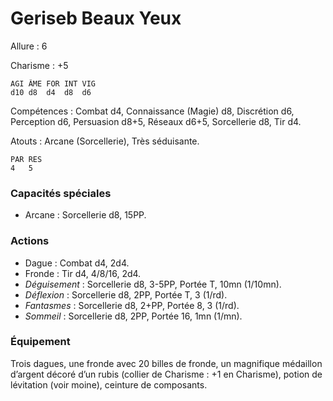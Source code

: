 # Geriseb Beaux Yeux

Allure : 6

Charisme : +5

    AGI ÂME FOR INT VIG
    d10 d8  d4  d8  d6
    
Compétences : Combat d4, Connaissance (Magie) d8, Discrétion d6, Perception d6, Persuasion d8+5, Réseaux d6+5, Sorcellerie d8, Tir d4.

Atouts : Arcane (Sorcellerie), Très séduisante.

    PAR RES
    4   5
    
### Capacités spéciales
- Arcane : Sorcellerie d8, 15PP.

### Actions
- Dague : Combat d4, 2d4.
- Fronde : Tir d4, 4/8/16, 2d4.
- _Déguisement_ : Sorcellerie d8, 3-5PP, Portée T, 10mn (1/10mn).
- _Déflexion_ : Sorcellerie d8, 2PP, Portée T, 3 (1/rd).
- _Fantasmes_ : Sorcellerie d8, 2+PP, Portée 8, 3 (1/rd).
- _Sommeil_ : Sorcellerie d8, 2PP, Portée 16, 1mn (1/mn).

### Équipement
Trois dagues, une fronde avec 20 billes de fronde, un magnifique médaillon d’argent décoré d’un rubis (collier de Charisme : +1 en Charisme), potion de lévitation (voir moine), ceinture de composants.
